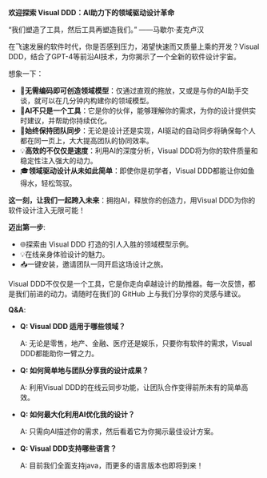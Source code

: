 **欢迎探索 Visual DDD：AI助力下的领域驱动设计革命**

“我们塑造了工具，然后工具再塑造我们。” ——马歇尔·麦克卢汉

在飞速发展的软件时代，你是否感到压力，渴望快速而又质量上乘的开发？Visual DDD，结合了GPT-4等前沿AI技术，为你揭示了一个全新的软件设计宇宙。

想象一下：

- 🚀**无需编码即可创造领域模型**：仅通过直观的拖放，又或是与你的AI助手交谈，就可以在几分钟内构建你的领域模型。
- 🤖**AI不只是一个工具**：它是你的伙伴，能够理解你的需求，为你的设计提供实时建议，并帮助你持续优化。
- 🌟**始终保持团队同步**：无论是设计还是实现，AI驱动的自动同步将确保每个人都在同一页上，大大提高团队的协同效率。
- 💡**高效的不仅仅是速度**：利用AI的深度分析，Visual DDD将为你的软件质量和稳定性注入强大的动力。
- 🎓**领域驱动设计从未如此简单**：即使你是初学者，Visual DDD都能让你如鱼得水，轻松驾驭。

**这一刻，让我们一起跨入未来**：拥抱AI，释放你的创造力，用Visual DDD为你的软件设计注入无限可能！

**迈出第一步**:

- 🌐探索由 Visual DDD 打造的引人入胜的领域模型示例。
- 💡在线亲身体验设计的魅力。
- 📥一键安装，邀请团队一同开启这场设计之旅。

Visual DDD不仅仅是一个工具，它是你走向卓越设计的助推器。每一次反馈，都是我们前进的动力。请随时在我们的 GitHub  上与我们分享你的灵感与建议。

**Q&A**:

- **Q: Visual DDD 适用于哪些领域？**

  A: 无论是零售，地产、金融、医疗还是娱乐，只要你有软件的需求，Visual DDD都能助你一臂之力。

- **Q: 如何简单地与团队分享我的设计成果？**

  A: 利用Visual DDD的在线云同步功能，让团队合作变得前所未有的简单高效。

- **Q: 如何最大化利用AI优化我的设计？**

  A: 只需向AI描述你的需求，然后看着它为你揭示最佳设计方案。

- **Q: Visual DDD支持哪些语言？**

  A: 目前我们全面支持java，而更多的语言版本也即将到来！